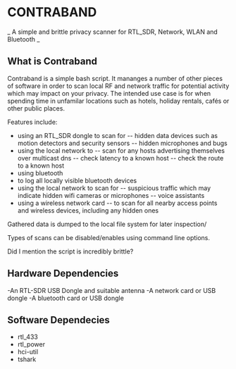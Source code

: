 # CONTRABAND

_ A simple and brittle privacy scanner for RTL_SDR, Network, WLAN and Bluetooth _

## What is Contraband


Contraband is a simple bash script. It mananges a number of other pieces of software in order to scan local RF and network traffic for potential activity which may impact on your privacy. The intended use case is for when spending time in unfamilar locations such as hotels, holiday rentals, cafés or other public places. 

Features include:

- using an RTL_SDR dongle to scan for 
-- hidden data devices such as motion detectors and security sensors
-- hidden microphones and bugs
- using the local network to
-- scan for any hosts advertising themselves over multicast dns
-- check latency to a known host
-- check the route to a known host
- using bluetooth
- to log all locally visible bluetooth devices
- using the local network to scan for
-- suspicious traffic which may indicate hidden wifi cameras or microphones
-- voice assistants
- using a wireless network card
-- to scan for all nearby access points and wireless devices, including any hidden ones

Gathered data is dumped to the local file system for later inspection/

Types of scans can be disabled/enables using command line options.

Did I mention the script is incredibly brittle?

## Hardware Dependencies

-An RTL-SDR USB Dongle and suitable antenna
-A network card or USB dongle
-A bluetooth card or USB dongle

## Software Dependecies
- rtl_433
- rtl_power
- hci-util
- tshark


